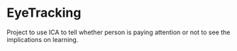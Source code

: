 # EyeTracking
Project to use ICA to tell whether person is paying attention or not to see the implications on learning.
